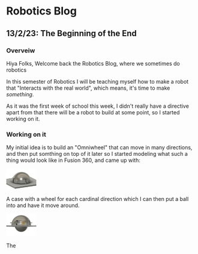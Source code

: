 # Robotics Blog 

## 13/2/23: The Beginning of the End

### Overveiw

Hiya Folks, Welcome back the Robotics Blog, where we sometimes do robotics

In this semester of Robotics I will be teaching myself how to make a robot that "Interacts with the real world", which means, it's time to make *something*. 

As it was the first week of school this week, I didn't really have a directive apart from that there will be a robot to build at some point, so I started working on it.

### Working on it

My initial idea is to build an "Omniwheel" that can move in many directions, and then put somthing on top of it later so I started modeling what such a thing would look like in Fusion 360, and came up with:

<img src="../Images/Omniwheel full.png" width=80px alt="Images/Omniwheel full.png">

A case with a wheel for each cardinal direction which I can then put a ball into and have it move around.

<img src="./Images/Omniwheel ball.png" width=80px alt="Images/Omniwheel full.png">

The 